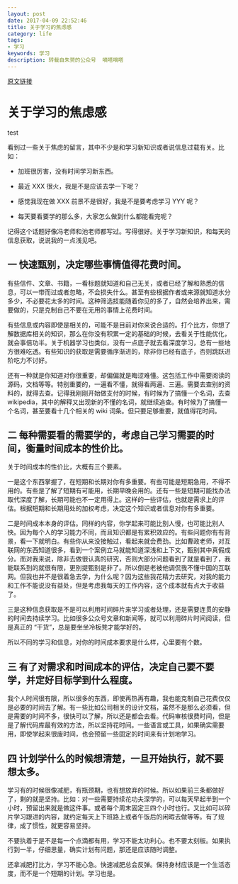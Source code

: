 ```yaml
---
layout: post
date: 2017-04-09 22:52:46
title: 关于学习的焦虑感 
category: life
tags: 
- 学习
keywords: 学习
description: 转载自朱赟的公众号  嘀嗒嘀嗒 
---
```


[原文链接](http://mp.weixin.qq.com/s/vTrmSYUStRBQH0VfLqghzQ)

# 关于学习的焦虑感 

test

看到过一些关于焦虑的留言，其中不少是和学习新知识或者说信息过载有关。比如：

* 加班很厉害，没有时间学习新东西。

* 最近 XXX 很火，我是不是应该去学一下呢？

* 感觉我现在做 XXX 前景不是很好，我是不是要考虑学习 YYY 呢？

* 每天要看要学的那么多，大家怎么做到什么都能看完呢？

记得这个话题好像冯老师和池老师都写过。写得很好。关于学习新知识，和每天的信息获取，说说我的一点浅见吧。

## 一 快速甄别，决定哪些事情值得花费时间。

有些信件、文章、书籍，一看标题就知道和自己无关，或者已经了解和熟悉的信息，可以一带而过或者忽略，不会损失什么。甚至有些根据作者或来源就知道水分多少，不必要花太多的时间。这种筛选技能随着你见的多了，自然会培养出来，需要做的，只是克制自己不要在无用的事情上花费时间。

有些信息或内容即使是相关的，可能不是目前对你来说合适的。打个比方，你想了解数据库相关的知识，那么在你没有积累一定的基础的时候，去看关于性能优化，就会事倍功半。关于机器学习也类似，没有一点底子就去看深度学习，总有一些地方很难吃透。有些知识的获取是需要循序渐进的，除非你已经有底子，否则跳跃进阶吃力不讨好。

还有一种就是你知道对你很重要，却偏偏就是晦涩难懂。这包括工作中需要阅读的源码，文档等等。特别重要的，一遍看不懂，就得看两遍、三遍。需要去查别的资料的，就得去查。记得我刚刚开始做支付的时候，有时候为了搞懂一个名词，去查 wikipedia，其中的解释又出现新的不懂的名词，就继续追查。有时候为了搞懂一个名词，甚至要看十几个相关的 wiki 词条。但只要足够重要，就值得花时间。

## 二 每种需要看的需要学的，考虑自己学习需要的时间，衡量时间成本的性价比。

关于时间成本的性价比，大概有三个要素。

一是这个东西掌握了，在短期和长期对你有多重要。有些可能是短期急用，不得不用的。有些是了解了短期有可能用，长期早晚会用的。还有一些是短期可能找办法取代深度了解，长期可能也不一定用得上。这样的一些评估，也就是需求上的评估。根据短期和长期用处的加权考虑，决定这个知识或者信息对你有多重要。

二是时间成本本身的评估。同样的内容，你学起来可能比别人慢，也可能比别人快。因为每个人的学习能力不同，而且知识都是有累积效应的。有些问题你有有背景，看一下就明白。有些你从来没接触过，看起来就会费劲。比如曹政老师，对互联网的东西知道很多，看到一个案例立马就能知道深浅和上下文，甄别其中真假成分。而对我来说，除非去做很认真的研究，否则大部分问题看到了就是看到了，我能联系到的就很有限，更别提甄别是非了。所以倒是老被他调侃我不懂中国的互联网。但我也并不是很着急去学，为什么呢？因为这些我花精力去研究，对我的能力和工作不能说没有益处，但是考虑我每天的工作内容，这个成本就有点大于收益了。

三是这种信息获取是不是可以利用时间碎片来学习或者处理，还是需要连贯的安静的时间去持续学习。比如很多公众号文章和新闻等，就可以利用碎片时间阅读，但是真正的 “干货”，总是要坐坐冷板凳才能学好的。

所以不同的学习和信息，对你的时间成本要求是什么样，心里要有个数。

## 三 有了对需求和时间成本的评估，决定自己要不要学，并定好目标学到什么程度。

我个人时间很有限，所以很多的东西，即使再热再有趣，我也能克制自己花费仅仅是必要的时间去了解。有一些比如公司相关的设计文档，虽然不是那么必须看，但是需要的时间不多，很快可以了解，所以还是都会去看。代码审核很费时间，但是是了解代码库最有效的方法，所以坚持花时间。一些语言或工具，如果确实需要用，即使学起来很废时间，也会预留一些固定的时间来有计划地学习。

## 四 计划学什么的时候想清楚，一旦开始执行，就不要想太多。

学习有的时候很像减肥，有瓶颈期，也有想放弃的时候。所以如果前三条都做好了，剩的就是坚持。比如：对一些需要持续花功夫深学的，可以每天早起半到一个小时，预留出来就是做这件事。或者每个周末固定三四个小时也行。又比如可以碎片学习跟进的内容，就约定每天上下班路上或者午饭后的闲暇去做等等。有了规律，成了惯性，就更容易坚持。

不要执着于是不是每一个点滴都有用，学习不能太功利心。也不要太刻板。如果执行到一半，仔细思量，确实计划有问题，那还是应该随时调整。

还拿减肥打比方，学习不能心急。快速减肥总会反弹。保持身材应该是一个生活态度，而不是一个短期的计划。学习也是。





